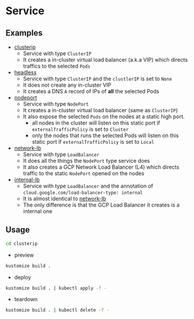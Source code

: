 # Service

## Examples

* [clusterip](clusterip)
  * Service with type `ClusterIP`
  * It creates a in-cluster virtual load balancer (a.k.a VIP) which directs traffics to the selected `Pods`
* [headless](headless)
  * Service with type `ClusterIP` and the `clustlerIP` is set to `None`
  * It does not create any in-cluster VIP
  * It creates a DNS `A` record of IPs of **all** the selected Pods
* [nodeport](nodeport)
  * Service with type `NodePort`
  * It creates a in-cluster virtual load balancer (same as `ClusterIP`)
  * It also expose the selected `Pods` on the nodes at a static high port.
    * all nodes in the cluster will listen on this static port if `externalTrafficPolicy` is set to `Cluster`
    * only the nodes that runs the selected Pods will listen on this static port if `externalTrafficPolicy` is set to `Local` 
* [network-lb](network-lb)
  * Service with type `LoadBalancer`
  * It does all the things the `NodePort` type service does
  * It also creates a GCP Network Load Balancer (L4) which directs traffic to the static `NodePort` opened on the nodes
* [internal-lb](internal-lb)
  * Service with type `LoadBalancer` and the annotation of `cloud.google.com/load-balancer-type: internal`
  * It is almost identical to [network-lb](network-lb)
  * The only difference is that the GCP Load Balancer it creates is a internal one

## Usage

```sh
cd clusterip
```

* preview

```sh
kustomize build .
```

* deploy

```sh
kustomize build . | kubectl apply -f -
```

* teardown

```sh
kustomize build . | kubectl delete -f -
```